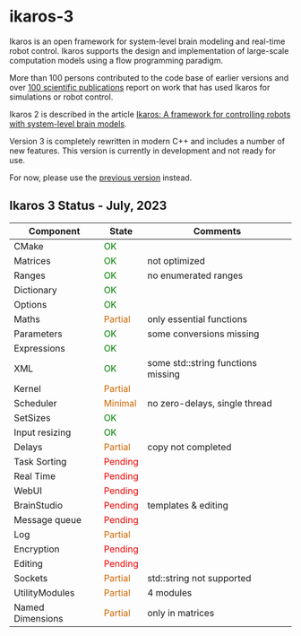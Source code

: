 # ikaros-3

Ikaros is an open framework for system-level brain modeling and real-time robot control. Ikaros supports the design and implementation of large-scale computation models using a flow programming paradigm. 

More than 100 persons  contributed to the code base of earlier versions and over [100 scientific publications](http://www.ikaros-project.org/publications/) report on work that has used Ikaros for simulations or robot control.

Ikaros 2 is described in the article [Ikaros: A framework for controlling robots with system-level brain models](https://journals.sagepub.com/doi/full/10.1177/1729881420925002).


Version 3 is completely rewritten in modern C++ and includes a number of new features. 
This version is currently in development and not ready for use. 

For now, please use the [previous version](https://github.com/ikaros-project/ikaros) instead.

## Ikaros 3 Status - July, 2023

| Component | State | Comments |
| ----|----|----| 
| CMake             |<div style="color:green">OK |   |
| Matrices          |<div style="color:green">OK | not optimized |
| Ranges            |<div style="color:green">OK | no enumerated ranges |
| Dictionary        |<div style="color:green">OK |  |
| Options           |<div style="color:green">OK |
| Maths             |<div style="color:#c60">Partial | only essential functions |
| Parameters        |<div style="color:green">OK | some conversions missing |
| Expressions       |<div style="color:green">OK |  |
| XML               |<div style="color:green">OK | some std::string functions missing |
| Kernel            |<div style="color:#c60">Partial |  |
| Scheduler         |<div style="color:#c60">Minimal | no zero-delays, single thread |
| SetSizes    |     <div style="color:green">OK | 
| Input resizing    |<div style="color:green">OK     |  |
| Delays            |<div style="color:#c60">Partial | copy not completed |
| Task Sorting      |<div style="color:#e00">Pending |  |
| Real Time         |<div style="color:#e00">Pending |  |
| WebUI             |<div style="color:#e00">Pending |  |
| BrainStudio       |<div style="color:#e00">Pending | templates & editing |
| Message queue     |<div style="color:#e00">Pending |  |
| Log               |<div style="color:#c60">Partial |  |
| Encryption        |<div style="color:#e00">Pending |  |
| Editing           |<div style="color:#e00">Pending |  |
| Sockets           |<div style="color:#c60">Partial | std::string not supported |
| UtilityModules    |<div style="color:#c60">Partial | 4 modules |
| Named Dimensions  |<div style="color:#c60">Partial | only in matrices |

